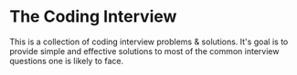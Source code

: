 # The Coding Interview
This is a collection of coding interview problems &amp; solutions. 
It's goal is to provide simple and effective solutions to most of the common interview questions one is likely to face. 
